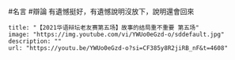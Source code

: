 #名言 #辯論
有遺憾挺好，有遺憾說明沒放下，說明還會回來
```embed
title: "【2021华语辩坛老友赛第五场】故事的结局重不重要 第五场"
image: "https://img.youtube.com/vi/YWUo0eGzd-o/sddefault.jpg"
description: ""
url: "https://youtu.be/YWUo0eGzd-o?si=CF385y8R2jiRB_nF&t=4608"
```
